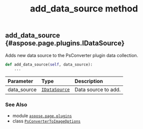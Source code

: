 ﻿---
title: add_data_source method
second_title: Aspose.Page for Python via .NET API References
description: 
type: docs
weight: 20
url: /python-net/aspose.page.plugins/psconvertertoimageoptions/add_data_source/
is_root: false
---

## add_data_source {#aspose.page.plugins.IDataSource}

Adds new data source to the PsConverter plugin data collection.



```python
def add_data_source(self, data_source):
    ...
```


| Parameter | Type | Description |
| :- | :- | :- |
| data_source | [`IDataSource`](/page/python-net/aspose.page.plugins/idatasource) | Data source to add. |



### See Also
* module [`aspose.page.plugins`](../../)
* class [`PsConverterToImageOptions`](/page/python-net/aspose.page.plugins/psconvertertoimageoptions)
